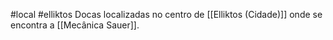 #local #elliktos 
Docas localizadas no centro de [[Elliktos (Cidade)]] onde se encontra a [[Mecânica Sauer]].